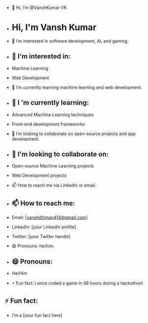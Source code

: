- 👋 Hi, I’m @VanshKumar-VK
- # Hi, I'm Vansh Kumar 
- 👀 I’m interested in  software development, AI, and gaming.
- ## 👀 I'm interested in:
- Machine Learning
- Web Development

- 🌱 I’m currently learning machine learning and web development.
- ## 🌱 I 'm currently learning:
- Advanced Machine Learning techniques
- Front-end development frameworks
- 💞️ I’m looking to collaborate on open-source projects and app development.
- ## 💞️ I'm looking to collaborate on:
- Open-source Machine Learning projects
- Web Development projects
- 📫 How to reach me via LinkedIn or email.
- ## 📫 How to reach me:
- Email: [vanshdhiman414@gmail.com]
- LinkedIn: [your LinkedIn profile]
- Twitter: [your Twitter handle]

- 😄 Pronouns:  he/him.
- ## 😄 Pronouns:
- He/Him 
- ⚡ Fun fact: I once coded a game in 48 hours during a hackathon!
## ⚡ Fun fact:
- I'm a [your fun fact here]
<!---
VanshKumar-VK/VanshKumar-VK is a ✨ special ✨ repository because its `README.md` (this file) appears on your GitHub profile.
You can click the Preview link to take a look at your changes.

--->
